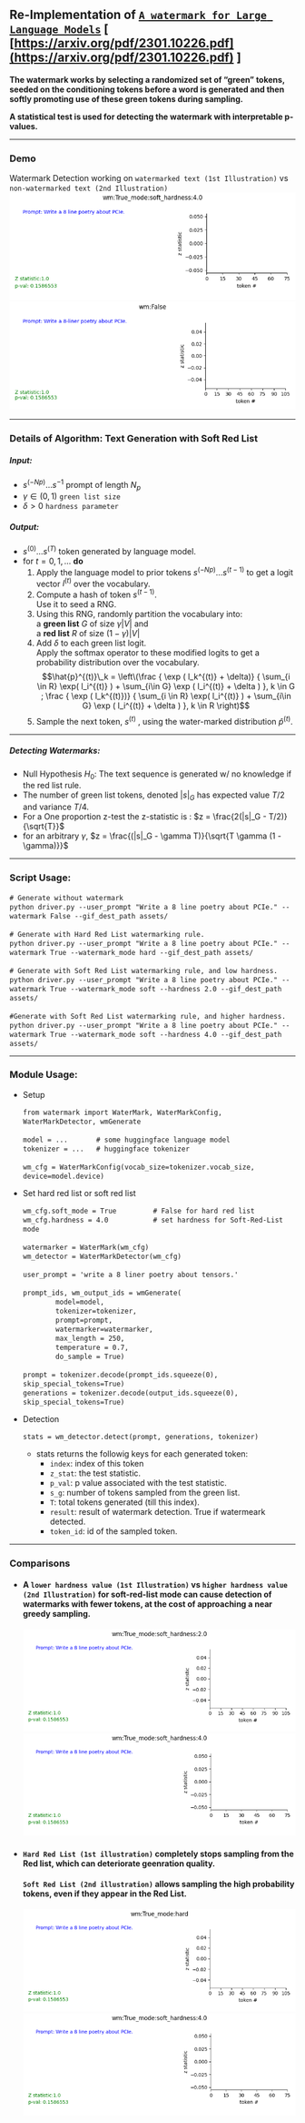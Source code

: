 
## Re-Implementation of  [``A watermark for Large Language Models``](https://arxiv.org/pdf/2301.10226.pdf)  [ [https://arxiv.org/pdf/2301.10226.pdf](https://arxiv.org/pdf/2301.10226.pdf) ]

**The watermark works by selecting a randomized set of “green” tokens, seeded on the conditioning tokens before a word is generated and then softly promoting use of these green tokens during sampling.**  
  
**A statistical test is used for detecting the watermark with interpretable p-values.**





---

### Demo  
Watermark Detection working on `watermarked text (1st Illustration)` vs `non-watermarked text (2nd Illustration)`
![Illustration depicting detection of watermark](assets/wm:True_mode:soft_hardness:4.0.gif) 
![Failure of watermark detection on text generations without watermarks](assets/wm:False.gif)


---


### Details of Algorithm: Text Generation with Soft Red List 

##### Input:
- $s^{(−Np)} \ldots s^{-1}$ prompt of length $N_p$
- $\gamma \in(0,1)$ `green list size`
- $\delta > 0$  `hardness parameter`

##### Output:  
- $s^{(0)} \ldots s^{(T)}$ token generated by language model.
- for $t = 0,1, \ldots$ **do**
    1. Apply the language model to prior tokens $s^{(−Np)} \ldots s^{(t-1)}$  to get a logit vector $l^{(t)}$ over the vocabulary.
    2. Compute a hash of token $s^{(t-1)}$.  
    Use it to seed a RNG.
    3. Using this RNG, randomly partition the vocabulary into:  
    a **green list** $G$ of size $\gamma |V|$ and  
    a **red list** $R$ of size $(1−\gamma)|V|$
    4. Add $\delta$ to each green list logit.   
    Apply the softmax operator to these modified logits to get a probability distribution over the vocabulary.
    $$\hat{p}^{(t)}\_k = \left\(\frac
       { \exp ( l_k^{(t)}  + \delta)}
       { \sum_{i \in R} \exp( l_i^{(t)} ) + \sum_{i\in G} \exp ( l_i^{(t)} + \delta ) }, k \in G ;
       \frac
       { \exp ( l_k^{(t)})}
       { \sum_{i \in R} \exp( l_i^{(t)} ) + \sum_{i\in G} \exp ( l_i^{(t)} + \delta ) }, k \in R \right)$$
    5. Sample the next token, $s^{(t)}$ , using the water-marked distribution $\hat{p}^{(t)}$.

---    

##### Detecting Watermarks:
- Null Hypothesis $H_0:$ The text sequence is generated w/ no knowledge if the red list rule.  
- The number of green list tokens, denoted $|s|_G$ has expected value $T/2$ and variance $T/4$.  
- For a One proportion z-test the z-statistic is  :
$z = \frac{2(|s|_G - T/2)}{\sqrt{T}}$  
- for an arbitrary $\gamma$, $z = \frac{(|s|_G - \gamma T)}{\sqrt{T \gamma (1 - \gamma)}}$
---


### Script Usage:
```
# Generate without watermark
python driver.py --user_prompt "Write a 8 line poetry about PCIe." --watermark False --gif_dest_path assets/

# Generate with Hard Red List watermarking rule.
python driver.py --user_prompt "Write a 8 line poetry about PCIe." --watermark True --watermark_mode hard --gif_dest_path assets/

# Generate with Soft Red List watermarking rule, and low hardness.
python driver.py --user_prompt "Write a 8 line poetry about PCIe." --watermark True --watermark_mode soft --hardness 2.0 --gif_dest_path assets/

#Generate with Soft Red List watermarking rule, and higher hardness.
python driver.py --user_prompt "Write a 8 line poetry about PCIe." --watermark True --watermark_mode soft --hardness 4.0 --gif_dest_path assets/
```

---

### Module Usage:
- Setup
    ```
    from watermark import WaterMark, WaterMarkConfig, WaterMarkDetector, wmGenerate

    model = ...       # some huggingface language model
    tokenizer = ...   # huggingface tokenizer

    wm_cfg = WaterMarkConfig(vocab_size=tokenizer.vocab_size, device=model.device)
    ```

- Set hard red list or soft red list 
    ```
    wm_cfg.soft_mode = True         # False for hard red list
    wm_cfg.hardness = 4.0           # set hardness for Soft-Red-List mode

    watermarker = WaterMark(wm_cfg)
    wm_detector = WaterMarkDetector(wm_cfg)

    user_prompt = 'write a 8 liner poetry about tensors.'

    prompt_ids, wm_output_ids = wmGenerate(
            model=model, 
            tokenizer=tokenizer, 
            prompt=prompt, 
            watermarker=watermarker, 
            max_length = 250,
            temperature = 0.7,
            do_sample = True)

    prompt = tokenizer.decode(prompt_ids.squeeze(0), skip_special_tokens=True)
    generations = tokenizer.decode(output_ids.squeeze(0), skip_special_tokens=True)
    ```

- Detection
    ```
    stats = wm_detector.detect(prompt, generations, tokenizer)
    ```
    - stats returns the followig keys for each generated token:
        - `index`: index of this token
        - `z_stat`: the test statistic.
        - `p_val`: p value associated with the test statistic.
        - `s_g`: number of tokens sampled from the green list.
        - `T`: total tokens generated (till this index).
        - `result`: result of watermark detection. True if watermeark detected.
        - `token_id`: id of the sampled token.

---

### Comparisons
- #### A `lower hardness value (1st Illustration)` vs `higher hardness value (2nd Illustration)` for soft-red-list mode can cause detection of watermarks with fewer tokens, at the cost of approaching a near greedy sampling.
    ![Detection on lower hardness watermark](assets/wm:True_mode:soft_hardness:2.0.gif)
    ![Detection on higher hardness watermark](assets/wm:True_mode:soft_hardness:4.0.gif)

- #### `Hard Red List (1st illustration)` completely stops sampling from the Red list, which can deteriorate geenration quality.
    #### `Soft Red List (2nd illustration)` allows sampling the high probability tokens, even if they appear in the Red List.
    ![Detection on Hard-Red-List watermarking](assets/wm:True_mode:hard.gif)
    ![Detection on Soft-Red-List watermarking](assets/wm:True_mode:soft_hardness:4.0.gif)
